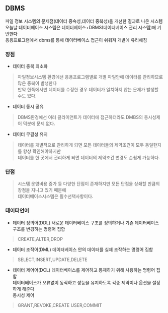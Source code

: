 <h2>DBMS</h2>
파일 정보 시스템의 문제점(데이터 종속성,데이터 중복성)을 개선한 결과로 나온 시스템<br>
오늘날 데이터베이스 시스템은 데이터베이스+DBMS(데이터베이스 관리 시스템)에 기반한다<br>
응용프로그램에서 dbms를 통해 데이터베이스 접근이 쉬워져 개발에 유리해짐<br>

<h3>장점</h3>

* 데이터 중복 최소화

> 파일정보시스템 환경에선 응용프로그램별로 개별 파일안에 데이터를 관리하므로 많은 중복이 발생한다<br>
> 만약 한쪽에서만 데이터를 수정한 경우 데이터가 일치하지 않는 문제가 발생할 수도 있다.

* 데이터 동시 공유

> DBMS환경에선 여러 클라이언트가 데이터에 접근하더라도 DMBS의 동시성제어 덕분에 문제 없다.

* 데이터 무결성 유지

> 데이터를 개별적으로 관리하게 되면 모든 데이터들의 제약조건이 모두 동일한지를 항상 확인해야하지만<br>
> 데이터를 한 곳에서 관리하게 되면 데이터의 제약조건 변경도 손쉽게 가능하다.


<h3>단점</h3>

> 시스템 운영비용 증가 등 다양한 단점이 존재하지만 모든 단점을 상쇄할 만큼의 장점을 지니고 있기 때문에<br>
  데이터베이스시스템은 필수선택사항이다.

<h3>데이터언어</h3>

* 데이터 정의어(DDL)
새로운 데이터베이스 구조를 정의하거나 기존 데이터베이스 구조를 변경하는 명령어 집합<br>
> CREATE,ALTER,DROP

* 데이터 조작어(DML)
데이터베이스 안의 데이터를 실제 조작하는 명령어 집합<br>
> SELECT,INSERT,UPDATE,DELETE

* 데이터 제어어(DCL)
데이터베이스를 제어하고 통제하기 위해 사용하는 명령어 집합<br>
데이터베이스가 오류없이 동작하고 성능을 유지하도록 각종 제약이나 옵션을 설정하게 해준다<br>
동시성 제어
> GRANT,REVOKE,CREATE USER,COMMIT
